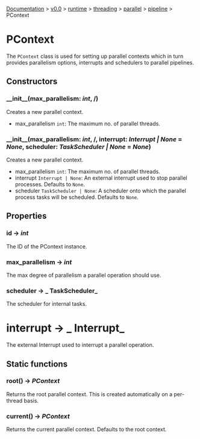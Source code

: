 [Documentation](/docs/documentation.md) >
 [v0.0](/docs/0.0/version.md) >
  [runtime](/docs/0.0/runtime/module.md) >
   [threading](/docs/0.0/runtime/threading/module.md) >
    [parallel](/docs/0.0/runtime/threading/parallel/module.md) >
     [pipeline](/docs/0.0/runtime/threading/parallel/module.md) >
      PContext

# PContext

The `PContext` class is used for setting up parallel contexts which in turn provides parallelism options, interrupts and schedulers to parallel pipelines.

## Constructors

### \_\_init\_\_(max_parallelism: _int_, /)

Creates a new parallel context.

- max_parallelism `int`: The maximum no. of parallel threads.

### \_\_init\_\_(max_parallelism: _int_, /, interrupt: _Interrupt | None_ = _None_, scheduler: _TaskScheduler | None_ = _None_)

Creates a new parallel context.

- max_parallelism `int`: The maximum no. of parallel threads.
- interrupt `Interrupt | None`: An external interrupt used to stop parallel processes. Defaults to `None`.
- scheduler `TaskScheduler | None`: A scheduler onto which the parallel process tasks will be scheduled. Defaults to `None`.

## Properties

### id -> _int_

The ID of the PContext instance.

### max_parallelism -> _int_

The max degree of parallelism a parallel operation should use.

### scheduler -> _ TaskScheduler_

The scheduler for internal tasks.

# interrupt -> _ Interrupt_

The external Interrupt used to interrupt a parallel operation.

## Static functions

### root() -> _PContext_

Returns the root parallel context. This is created automatically on a per-thread basis.

### current() -> _PContext_

Returns the current parallel context. Defaults to the root context.

